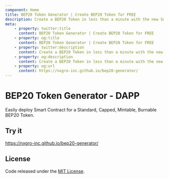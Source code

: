 ```yaml
---
component: Home
title: BEP20 Token Generator | Create BEP20 Token for FREE
description: Create a BEP20 Token in less than a minute with the new Smart Contract Generator for BEP20 Token. No login. No setup. No coding required.
meta:
    - property: twitter:title
      content: BEP20 Token Generator | Create BEP20 Token for FREE
    - property: og:title
      content: BEP20 Token Generator | Create BEP20 Token for FREE
    - property: twitter:description
      content: Create a BEP20 Token in less than a minute with the new Smart Contract Generator for BEP20 Token. No login. No setup. No coding required.
    - property: og:description
      content: Create a BEP20 Token in less than a minute with the new Smart Contract Generator for BEP20 Token. No login. No setup. No coding required.
    - property: og:url
      content: https://nxgro-inc.github.io/bep20-generator/
---
```


# BEP20 Token Generator - DAPP

Easily deploy Smart Contract for a Standard, Capped, Mintable, Burnable BEP20 Token.

## Try it

https://nxgro-inc.github.io/bep20-generator/

## License

Code released under the [MIT License](https://github.com/nxgro-inc/bep20-generator/blob/master/LICENSE).
